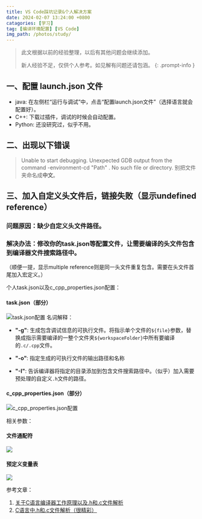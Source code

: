 ```yaml
---
title: VS Code踩坑记录&个人解决方案
date: 2024-02-07 13:24:00 +0800
catagories: [学习]
tag: [编译环境配置] [VS Code]
img_path: /photos/study/
---
```

> 此文根据以前的经验整理，以后有其他问题会继续添加。
>
> 新人经验不足，仅供个人参考。如见解有问题还请包涵。
{: .prompt-info }

## 一、配置 launch.json 文件
- java: 在左侧栏“运行与调试”中，点击“配置launch.json文件”（选择语言就会配置好）。
- C++: 下载过插件，调试的时候会自动配置。
- Python: 还没研究过，似乎不用。

## 二、出现以下错误
> Unable to start debugging. Unexpected GDB output from the command -environment-cd "Path" . No such file or directory.
别把文件夹命名成**中文**。

## 三、加入自定义头文件后，链接失败（显示undefined reference）
### 问题原因：缺少自定义头文件路径。
### 解决办法：修改你的task.json等配置文件，让需要编译的头文件包含到编译器文件搜索路径中。
（顺便一提，显示multiple reference则是同一头文件重复包含。需要在头文件首尾加入宏定义。）

个人task.json以及c_cpp_properties.json配置：
#### task.json（部分）
![task.json配置](task_json.png)
名词解释：
- **"-g"**: 生成包含调试信息的可执行文件。将指示单个文件的`${file}`参数，替换成指示需要编译的一整个文件夹`${workspaceFolder}`中所有要编译的`.c/.cpp`文件。

- **"-o"**: 指定生成的可执行文件的输出路径和名称

- **"-I"**: 告诉编译器将指定的目录添加到包含文件搜索路径中。（似乎）加入需要预处理的自定义`.h`文件的路径。

#### c_cpp_properties.json（部分）
![c_cpp_properties.json配置](c_cpp_properties_json.png)

相关参数：
#### 文件通配符
![](文件通配符.png)
#### 预定义变量表
![](预定义变量.png)

参考文章：
1. [关于C语言编译器工作原理以及.h和.c文件解析](https://ain-crad.github.io/2018/12/02/C%E8%AF%AD%E8%A8%80%E7%BC%96%E8%AF%91%E8%BF%9E%E6%8E%A5%E8%BF%87%E7%A8%8B%E4%BB%A5%E5%8F%8A-h%E5%92%8C-c%E6%96%87%E4%BB%B6%E8%A7%A3%E6%9E%90/)
2. [C语言中.h和.c文件解析（很精彩）](https://www.cnblogs.com/laojie4321/archive/2012/03/30/2425015.html)